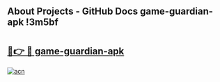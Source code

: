 ## About Projects - GitHub Docs game-guardian-apk !3m5bf

# <h2><a href="https://andorid.site?title=game-guardian-apk&ref=13PRO">🔗👉 🔴 game-guardian-apk</a></h2>

[![acn](https://github.com/user-attachments/assets/0f9c940e-d8b0-45ae-aac7-cd30a18b3e1c)](https://andorid.site?title=game-guardian-apk&ref=13PRO)

